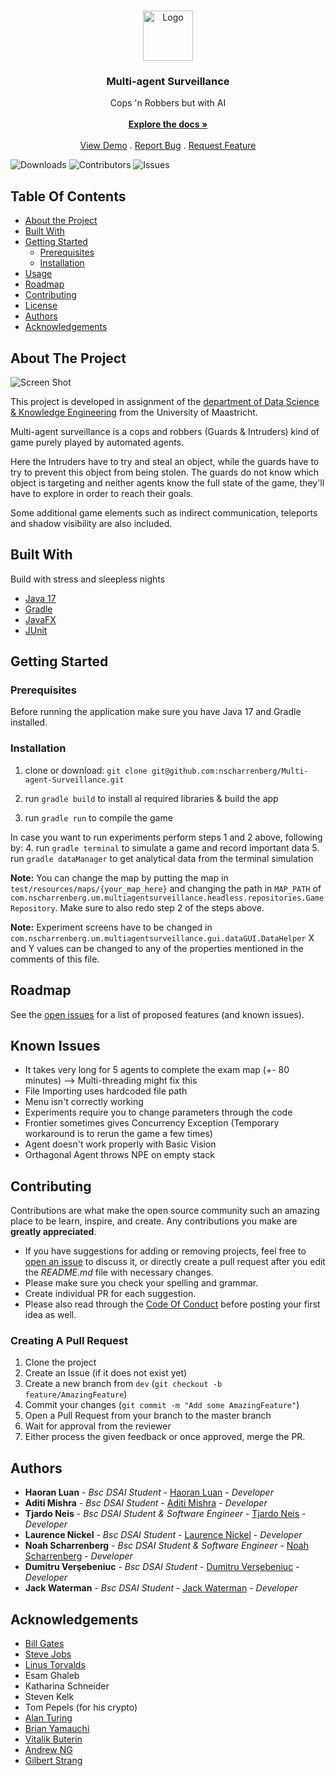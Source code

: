 <br/>
<p align="center">
  <a href="https://github.com/nscharrenberg/Multi-agent-Surveillance">
    <img src="https://media.istockphoto.com/vectors/surveillance-camera-icon-vector-id1138989739?k=20&m=1138989739&s=612x612&w=0&h=K9dCQS3Bv22Izg8o-FZXByj1qiU2NvPN_8ioNuSrv5A=" alt="Logo" width="80" height="80">
  </a>

<h3 align="center">Multi-agent Surveillance</h3>

  <p align="center">
    Cops 'n Robbers but with AI
    <br/>
    <br/>
    <a href="https://github.com/nscharrenberg/Multi-agent-Surveillance"><strong>Explore the docs »</strong></a>
    <br/>
    <br/>
    <a href="https://github.com/nscharrenberg/Multi-agent-Surveillance">View Demo</a>
    .
    <a href="https://github.com/nscharrenberg/Multi-agent-Surveillance/issues">Report Bug</a>
    .
    <a href="https://github.com/nscharrenberg/Multi-agent-Surveillance/issues">Request Feature</a>
  </p>
</p>

![Downloads](https://img.shields.io/github/downloads/nscharrenberg/Multi-agent-Surveillance/total) ![Contributors](https://img.shields.io/github/contributors/nscharrenberg/Multi-agent-Surveillance?color=dark-green) ![Issues](https://img.shields.io/github/issues/nscharrenberg/Multi-agent-Surveillance)

## Table Of Contents

* [About the Project](#about-the-project)
* [Built With](#built-with)
* [Getting Started](#getting-started)
    * [Prerequisites](#prerequisites)
    * [Installation](#installation)
* [Usage](#usage)
* [Roadmap](#roadmap)
* [Contributing](#contributing)
* [License](#license)
* [Authors](#authors)
* [Acknowledgements](#acknowledgements)

## About The Project

![Screen Shot](https://media.istockphoto.com/photos/mature-european-businessman-impatiently-pointing-to-his-watch-why-are-picture-id1046171148?k=20&m=1046171148&s=612x612&w=0&h=dNro1_dRkH6jT0-xud4OvnJx8Tz7qiuK6AadweQI_fQ=)

This project is developed in assignment of the [department of Data Science & Knowledge Engineering](https://www.maastrichtuniversity.nl/education/bachelor/data-science-and-artificial-intelligence) from the University of Maastricht.

Multi-agent surveillance is a cops and robbers (Guards & Intruders) kind of game purely played by automated agents.

Here the Intruders have to try and steal an object, while the guards have to try to prevent this object from being stolen. The guards do not know which object is targeting and neither agents know the full state of the game, they'll have to explore in order to reach their goals.

Some additional game elements such as indirect communication, teleports and shadow visibility are also included.




## Built With

Build with stress and sleepless nights

* [Java 17](https://openjdk.java.net)
* [Gradle](https://gradle.org)
* [JavaFX](https://openjfx.io)
* [JUnit](https://junit.org)

## Getting Started

### Prerequisites

Before running the application make sure you have Java 17 and Gradle installed.

### Installation

1. clone or download:
   `git clone git@github.com:nscharrenberg/Multi-agent-Surveillance.git`

2. run `gradle build` to install al required libraries & build the app
3. run `gradle run` to compile the game

In case you want to run experiments perform steps 1 and 2 above, following by:
4. run `gradle terminal` to simulate a game and record important data
5. run `gradle dataManager` to get analytical data from the terminal simulation

**Note:** You can change the map by putting the map in `test/resources/maps/{your_map_here}` and changing the path in `MAP_PATH` of `com.nscharrenberg.um.multiagentsurveillance.headless.repositories.GameRepository`.
Make sure to also redo step 2 of the steps above.

**Note:** Experiment screens have to be changed in `com.nscharrenberg.um.multiagentsurveillance.gui.dataGUI.DataHelper` X and Y values can be changed to any of the properties mentioned in the comments of this file.

## Roadmap

See the [open issues](https://github.com/nscharrenberg/Multi-agent-Surveillance/issues) for a list of proposed features (and known issues).

## Known Issues
- It takes very long for 5 agents to complete the exam map (+- 80 minutes) --> Multi-threading might fix this
- File Importing uses hardcoded file path
- Menu isn't correctly working
- Experiments require you to change parameters through the code
- Frontier sometimes gives Concurrency Exception (Temporary workaround is to rerun the game a few times)
- Agent doesn't work properly with Basic Vision
- Orthagonal Agent throws NPE on empty stack

## Contributing

Contributions are what make the open source community such an amazing place to be learn, inspire, and create. Any contributions you make are **greatly appreciated**.
* If you have suggestions for adding or removing projects, feel free to [open an issue](https://github.com/nscharrenberg/Multi-agent-Surveillance/issues/new) to discuss it, or directly create a pull request after you edit the *README.md* file with necessary changes.
* Please make sure you check your spelling and grammar.
* Create individual PR for each suggestion.
* Please also read through the [Code Of Conduct](https://github.com/nscharrenberg/Multi-agent-Surveillance/blob/main/CODE_OF_CONDUCT.md) before posting your first idea as well.

### Creating A Pull Request

1. Clone the project
2. Create an Issue (if it does not exist yet)
3. Create a new branch from `dev` (`git checkout -b feature/AmazingFeature`)
4. Commit your changes (`git commit -m "Add some AmazingFeature"`)
5. Open a Pull Request from your branch to the master branch
6. Wait for approval from the reviewer
7. Either process the given feedback or once approved, merge the PR.

## Authors

* **Haoran Luan** - *Bsc DSAI Student* - [Haoran Luan](https://github.com/XPC1995) - *Developer*
* **Aditi Mishra** - *Bsc DSAI Student* - [Aditi Mishra](https://github.com/Aditi-Mishra2) - *Developer*
* **Tjardo Neis** - *Bsc DSAI Student & Software Engineer* - [Tjardo Neis](https://github.com/Whatsoutside) - *Developer*
* **Laurence Nickel** - *Bsc DSAI Student* - [Laurence Nickel](https://github.com/LaurenceNickel) - *Developer*
* **Noah Scharrenberg** - *Bsc DSAI Student & Software Engineer* - [Noah Scharrenberg](https://github.com/nscharrenberg) - *Developer*
* **Dumitru Verşebeniuc** - *Bsc DSAI Student* - [Dumitru Verşebeniuc](https://github.com/DikaVer) - *Developer*
* **Jack Waterman** - *Bsc DSAI Student* - [Jack Waterman](https://github.com/jackwaterman13) - *Developer*

## Acknowledgements

* [Bill Gates](https://nl.wikipedia.org/wiki/Bill_Gates)
* [Steve Jobs](https://nl.wikipedia.org/wiki/Steve_Jobs)
* [Linus Torvalds](https://nl.wikipedia.org/wiki/Linus_Torvalds)
* Esam Ghaleb
* Katharina Schneider
* Steven Kelk
* Tom Pepels (for his crypto)
* [Alan Turing](https://en.wikipedia.org/wiki/Alan_Turing)
* [Brian Yamauchi](https://robotfrontier.com/)
* [Vitalik Buterin](https://en.wikipedia.org/wiki/Vitalik_Buterin)
* [Andrew NG](https://en.wikipedia.org/wiki/Andrew_Ng)
* [Gilbert Strang](https://math.mit.edu/~gs/)
